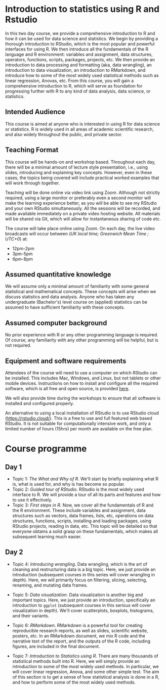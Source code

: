 # Introduction to statistics using R and Rstudio

In this two day course, we provide a comprehensive introduction to R and how it can be used for data science and statistics.
We begin by providing a thorough introduction to RStudio, which is the most popular and powerful interfaces for using R.
We then introduce all the fundamentals of the R language and R environment: variables and assignment, data structures, operators, functions, scripts, packages, projects, etc.
We then provide an introduction to data processing and formatting (aka, data wrangling), an introduction to data visualization, an introduction to RMarkdown, and introduce how to some of the most widely used statistical methods such as linear regression, Anovas, etc. 
From this course, you will gain a comprehensive introduction to R, which will serve as foundation for progressing further with R to any kind of data analysis, data science, or statistics.

## Intended Audience

This course is aimed at anyone who is interested in using R for data science or statistics.
R is widely used in all areas of academic scientific research, and also widely throughout the public, and private sector.

## Teaching Format

This course will be hands-on and workshop based.
Throughout each day, there will be a minimal amount of lecture style presentation, i.e., using slides, introducing and explaining key concepts.
However, even in these cases, the topics being covered will include practical worked examples that will work through together.

Teaching will be done online via video link using Zoom. 
Although not strictly required, using a large monitor or preferably even a second monitor will make the learning experience better, as you will be able to see my RStudio and your own RStudio simultaneously. 
All the sessions will be recorded, and made available immediately on a private video hosting website. 
All materials will be shared via Git, which will allow for instantaneous sharing of code etc.

The course will take place online using Zoom. On each day, the live video broadcasts will occur between (*UK local time; Greenwich Mean Time ; UTC+0*) at:

* 12pm-2pm
* 3pm-5pm
* 6pm-8pm

## Assumed quantitative knowledge

We will assume only a minimal amount of familiarity with some general statistical and mathematical concepts.
These concepts will arise when we discuss statistics and data analysis.
Anyone who has taken any undergraduate (Bachelor's) level course on (applied) statistics can be assumed to have sufficient familiarity with these concepts.

## Assumed computer background

No prior experience with R or any other programming language is required.
Of course, any familiarity with any other programming will be helpful, but is not required.  

## Equipment and software requirements

Attendees of the course will need to use a computer on which RStudio can be installed.
This includes Mac, Windows, and Linux, but not tablets or other mobile devices.
Instructions on how to install and configure all the required software, which is all free and open source, is provided [here](software.md). 

We will also provide time during the workshops to ensure that all software is installed and configured properly.

An alternative to using a local installation of RStudio is to use RStudio cloud (https://rstudio.cloud/).
This is a free to use and full featured web based RStudio.
It is not suitable for computationally intensive work, and only a limited number of hours (15hrs) per month are available on the free plan.

# Course programme 

## Day 1 

* Topic 1: *The What and Why of R*. We'll start by briefly explaining what R is, what is used for, and why is has become so popular.
* Topic 2: *Guided tour of RStudio*. RStudio is the most widely used interface to R. We will provide a tour of all its parts and features and how to use it effectively.
* Topic 3: *First steps in R*. Now, we cover all the fundamentals of R and the R environment. These include variables and assignment, data structures such as vectors, data frames, lists, etc, operations on data structures, functions, scripts, installing and loading packages, using RStudio projects, reading in data, etc. This topic will be detailed so that everyone obtains a solid grasp on these fundamentals, which makes all subsequent learning much easier.

## Day 2

* Topic 4: *Introducing wrangling*. Data wrangling, which is the art of cleaning and restructuring data is a big topic. Here, we just provide an introduction (subsequent courses in this series will cover wrangling in depth). Here, we will primarily focus on filtering, slicing, selecting, renaming, and mutating data frames.

* Topic 5: *Data visualization*. Data visualization is another big and important topics. Here, we just provide an introduction, specifically an introduction to `ggplot` (subsequent courses in this serious will cover visualization in depth). We'll cover scatterplots, boxplots, histograms, and their variants.

* Topic 6: *RMarkdown*. RMarkdown is a powerful tool for creating reproducible research reports, as well as slides, scientific website, posters, etc. In an RMarkdown document, we mix R code and the narrative text of the report, and the outputs of the R code, including figures, are included in the final document.

* Topic 7: *Introduction to Statistics using R*. There are many thousands of statistical methods built into R. Here, we will simply provide an introduction to some of the most widely used methods. In particular, we will cover linear regression, Anova, and some other simple test. The aim of this section is to get a sense of how statistical analysis is done in a R, and how to perform some of the most widely used methods.




